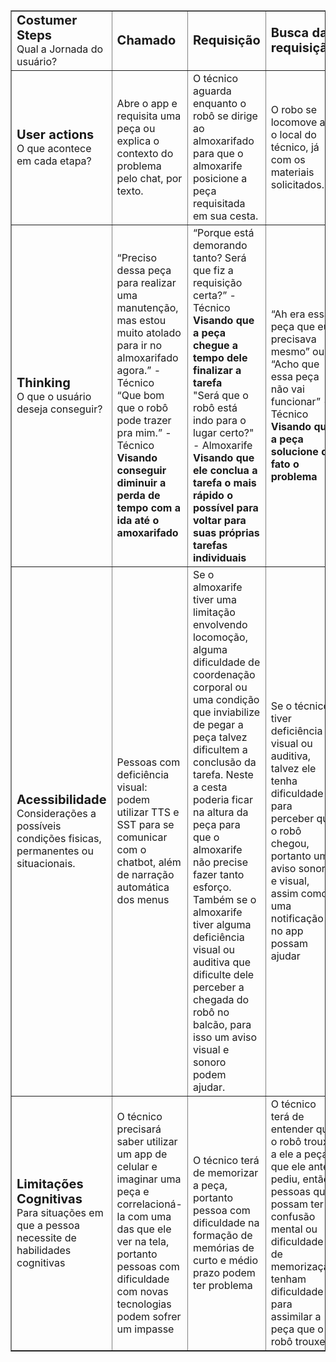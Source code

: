 <table border="1">
    <tr>
        <td><b style="font-size: 20px">Costumer Steps</b> <br>Qual a Jornada do usuário?</td>
        <td><b style="font-size: 20px">Chamado</td>
        <td><b style="font-size: 20px">Requisição</td>
        <td><b style="font-size: 20px">Busca da requisição</td>
        <td><b style="font-size: 20px">Ato de Pegar</td>
    </tr>
    <tr>
        <td><b style="font-size: 20px">User actions</b> <br> O que acontece em cada etapa?</td>
        <td>Abre o app e requisita uma peça ou explica o contexto do problema pelo chat, por texto.</td>
        <td>O técnico aguarda enquanto o robô se dirige ao almoxarifado para que o almoxarife posicione a peça requisitada em sua cesta.</td>
        <td>O robo se locomove até o local do técnico, já com os materiais solicitados.</td>
        <td>O tecnico pega o material do robo e finaliza a sua os com as devidas credenciais.</td>
    </tr>
    <tr>
        <td><b style="font-size: 20px">Thinking</b> <br>O que o usuário deseja conseguir?</td>
        <td>“Preciso dessa peça para realizar uma manutenção, mas estou muito atolado para ir no almoxarifado agora.” - Técnico <br> “Que bom que o robô pode trazer pra mim.” - Técnico <br> <b> Visando conseguir diminuir a perda de tempo com a ida até o amoxarifado</td>
        <td>“Porque está demorando tanto? Será que fiz a requisição certa?” - Técnico <br> <b>Visando que a peça chegue a tempo dele finalizar a tarefa </b><br> "Será que o robô está indo para o lugar certo?" - Almoxarife <br> <b>Visando que ele conclua a tarefa o mais rápido o possível para voltar para suas próprias tarefas individuais</td>
        <td>“Ah era essa peça que eu precisava mesmo” ou “Acho que essa peça não vai funcionar” - Técnico <br> <b> Visando que a peça solucione de fato o problema</td>
        <td>”Será que o robô vai instruir os próximos passos?” - Técnico <br> <b> Visando que o robô esteja pronto a próxima vez que ele precisar</td>
    </tr>
    <tr>
        <td><b style="font-size: 20px">Acessibilidade</b> <br> Considerações a possíveis condições fisicas, permanentes ou situacionais.</td>
        <td>Pessoas com deficiência visual: podem utilizar TTS  e SST para se comunicar com o chatbot, além de narração automática dos menus</td>
        <td>Se o almoxarife tiver uma limitação envolvendo locomoção, alguma dificuldade de coordenação corporal ou uma condição que inviabilize de pegar a peça talvez dificultem a conclusão da tarefa. Neste a cesta poderia ficar na altura da peça para que o almoxarife não precise fazer tanto esforço. Também se o almoxarife tiver alguma deficiência visual ou auditiva que dificulte dele perceber a chegada do robô no balcão, para isso um aviso visual e sonoro podem ajudar.</td>
        <td>Se o técnico tiver deficiência visual ou auditiva, talvez ele tenha dificuldade para perceber que o robô chegou, portanto um aviso sonoro e visual, assim como uma notificação no app possam ajudar</td>
        <td>A peça estará em uma altura baixa, então se a pessoa tiver algum problema que limite-a de se abaixar talvez seja um problema. Um carrinho que pudesse subir a cesta poderia ajudar</td>
    </tr>
    <tr>
        <td><b style="font-size: 20px">Limitações Cognitivas</b> <br> Para situações em que a pessoa necessite de habilidades cognitivas</td>
        <td>O técnico precisará saber utilizar um app de celular e imaginar uma peça e correlacioná-la com uma das que ele ver na tela, portanto pessoas com dificuldade com novas tecnologias podem sofrer um impasse</td>
        <td>O técnico terá de memorizar a peça, portanto pessoa com dificuldade na formação de memórias de curto e médio prazo podem ter problema</td>
        <td>O técnico terá de entender que o robô trouxe a ele a peça que ele antes pediu, então pessoas que possam ter confusão mental ou dificuldade de memorização tenham dificuldade para assimilar a peça que o robô trouxe</td>
        <td>Assim como o primeiro passo a pessoa terá de utilizar o app para fazer login, caso ela tenha dificuldade com tecnologia, novamente talvez seja um impasse</td>
    </tr>
</table>